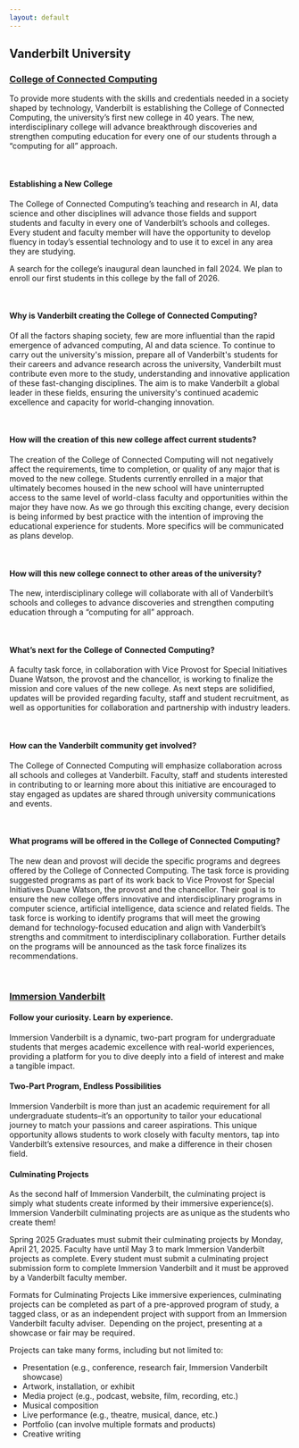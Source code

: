 ```yaml
---
layout: default
---
```


## Vanderbilt University

### [College of Connected Computing](http://click.interfolio.com/track/click/30087966/www.vanderbilt.edu?p=eyJzIjoiRXpha0FjcU91Rm9seEZWM2I4ZEI3UHNBZTI4IiwidiI6MSwicCI6IntcInVcIjozMDA4Nzk2NixcInZcIjoxLFwidXJsXCI6XCJodHRwczpcXFwvXFxcL3d3dy52YW5kZXJiaWx0LmVkdVxcXC9jaGFuY2VsbG9yXFxcL2luaXRpYXRpdmVzLWFuZC1vdXRyZWFjaFxcXC9ncm93dGhcXFwvY29ubmVjdGVkLWNvbXB1dGluZ1xcXC9cIixcImlkXCI6XCIyZmVhOWVjZTA3MGU0ZDczYTUxM2RjMjlmNzU1MzE1Y1wiLFwidXJsX2lkc1wiOltcIjczNDBjNTkwN2IyNTA2ZDUwNTBkNTQwNGE1OTdmNWM4YWJlNTNkYTdcIl19In0)

To provide more students with the skills and credentials needed in a society shaped by technology, Vanderbilt is establishing the College of Connected Computing, the university’s first new college in 40 years. The new, interdisciplinary college will advance breakthrough discoveries and strengthen computing education for every one of our students through a “computing for all” approach.

<br>

#### Establishing a New College

The College of Connected Computing’s teaching and research in AI, data science and other disciplines will advance those fields and support students and faculty in every one of Vanderbilt’s schools and colleges. Every student and faculty member will have the opportunity to develop fluency in today’s essential technology and to use it to excel in any area they are studying. 

A search for the college’s inaugural dean launched in fall 2024. We plan to enroll our first students in this college by the fall of 2026. 

<br>

#### Why is Vanderbilt creating the College of Connected Computing?

Of all the factors shaping society, few are more influential than the rapid emergence of advanced computing, AI and data science. To continue to carry out the university's mission, prepare all of Vanderbilt's students for their careers and advance research across the university, Vanderbilt must contribute even more to the study, understanding and innovative application of these fast-changing disciplines. The aim is to make Vanderbilt a global leader in these fields, ensuring the university's continued academic excellence and capacity for world-changing innovation.

<br>

#### How will the creation of this new college affect current students?

The creation of the College of Connected Computing will not negatively affect the requirements, time to completion, or quality of any major that is moved to the new college. Students currently enrolled in a major that ultimately becomes housed in the new school will have uninterrupted access to the same level of world-class faculty and opportunities within the major they have now. As we go through this exciting change, every decision is being informed by best practice with the intention of improving the educational experience for students. More specifics will be communicated as plans develop.

<br>

#### How will this new college connect to other areas of the university?

The new, interdisciplinary college will collaborate with all of Vanderbilt’s schools and colleges to advance discoveries and strengthen computing education through a “computing for all” approach.

<br>

#### What’s next for the College of Connected Computing?

A faculty task force, in collaboration with Vice Provost for Special Initiatives Duane Watson, the provost and the chancellor, is working to finalize the mission and core values of the new college. As next steps are solidified, updates will be provided regarding faculty, staff and student recruitment, as well as opportunities for collaboration and partnership with industry leaders. 

<br>

#### How can the Vanderbilt community get involved?

The College of Connected Computing will emphasize collaboration across all schools and colleges at Vanderbilt. Faculty, staff and students interested in contributing to or learning more about this initiative are encouraged to stay engaged as updates are shared through university communications and events. 

<br>

#### What programs will be offered in the College of Connected Computing?

The new dean and provost will decide the specific programs and degrees offered by the College of Connected Computing. The task force is providing suggested programs as part of its work back to Vice Provost for Special Initiatives Duane Watson, the provost and the chancellor. Their goal is to ensure the new college offers innovative and interdisciplinary programs in computer science, artificial intelligence, data science and related fields. The task force is working to identify programs that will meet the growing demand for technology-focused education and align with Vanderbilt’s strengths and commitment to interdisciplinary collaboration. Further details on the programs will be announced as the task force finalizes its recommendations. 

<br>

### [Immersion Vanderbilt](https://www.vanderbilt.edu/immersion/)

#### Follow your curiosity. Learn by experience.

Immersion Vanderbilt is a dynamic, two-part program for undergraduate students that merges academic excellence with real-world experiences, providing a platform for you to dive deeply into a field of interest and make a tangible impact.

#### Two-Part Program, Endless Possibilities

Immersion Vanderbilt is more than just an academic requirement for all undergraduate students–it’s an opportunity to tailor your educational journey to match your passions and career aspirations. This unique opportunity allows students to work closely with faculty mentors, tap into Vanderbilt’s extensive resources, and make a difference in their chosen field.

#### Culminating Projects

As the second half of Immersion Vanderbilt, the culminating project is simply what students create informed by their immersive experience(s). Immersion Vanderbilt culminating projects are as unique as the students who create them! 

Spring 2025 Graduates must submit their culminating projects by Monday, April 21, 2025. Faculty have until May 3 to mark Immersion Vanderbilt projects as complete. Every student must submit a culminating project submission form to complete Immersion Vanderbilt and it must be approved by a Vanderbilt faculty member.

Formats for Culminating Projects
Like immersive experiences, culminating projects can be completed as part of a pre-approved program of study, a tagged class, or as an independent project with support from an Immersion Vanderbilt faculty adviser.  Depending on the project, presenting at a showcase or fair may be required.

Projects can take many forms, including but not limited to:

- Presentation (e.g., conference, research fair, Immersion Vanderbilt showcase)
- Artwork, installation, or exhibit
- Media project (e.g., podcast, website, film, recording, etc.)
- Musical composition
- Live performance (e.g., theatre, musical, dance, etc.)
- Portfolio (can involve multiple formats and products)
- Creative writing


<br>
